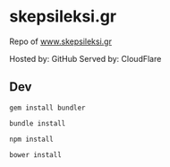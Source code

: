 # skepsileksi.gr
Repo of www.skepsileksi.gr

Hosted by: GitHub
Served by: CloudFlare

## Dev
`gem install bundler`

`bundle install`

`npm install`

`bower install`
